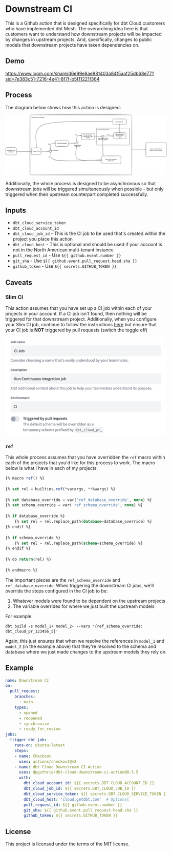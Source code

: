 # Downstream CI

This is a Github action that is designed specifically for dbt Cloud customers who have implemented dbt Mesh.  The overarching idea here is that customers want to understand how downstream projects will be impacted by changes in upstream projects.  And, specifically, changes to public models that downstream projects have taken dependencies on.

## Demo

https://www.loom.com/share/d6e99e8ae881403a84f5aaf25db68e77?sid=7e383c51-7216-4e41-8f7f-b5f11221f364

## Process

The diagram below shows how this action is designed:

![Downstream CI Process](assets/downstream_ci_process.png)

Additionally, the whole process is designed to be asynchronous so that downstream jobs will be triggered simultaneously when possible - but only triggered when their upstream counterpart completed successfully.

## Inputs

- `dbt_cloud_service_token`
- `dbt_cloud_account_id`
- `dbt_cloud_job_id` - This is the CI job to be used that's created within the project you place this action
- `dbt_cloud_host` - This is optional and should be used if your account is not in the North American multi-tenant instance
- `pull_request_id` - Use `${{ github.event.number }}`
- `git_sha` - Use `${{ github.event.pull_request.head.sha }}`
- `github_token` - Use `${{ secrets.GITHUB_TOKEN }}`

## Caveats

### Slim CI

This action assumes that you have set up a CI job within each of your projects in your account.  If a CI job isn't found, then nothing will be triggered for that downstream project.  Additionally, when you configure your Slim CI job, continue to follow the instructions [here](https://docs.getdbt.com/docs/deploy/ci-jobs#set-up-ci-jobs) but ensure that your CI job is **NOT** triggered by pull requests (switch the toggle off)

![CI Job](assets/ci_job.png)

### `ref`

This whole process assumes that you have overridden the `ref` macro within each of the projects that you'd like for this process to work.  The macro below is what I have in each of my projects:

```sql
{% macro ref() %}

{% set rel = builtins.ref(*varargs, **kwargs) %}

{% set database_override = var('ref_database_override', none) %}
{% set schema_override = var('ref_schema_override', none) %}

{% if database_override %}
    {% set rel = rel.replace_path(database=database_override) %}
{% endif %}

{% if schema_override %}
    {% set rel = rel.replace_path(schema=schema_override) %}
{% endif %}

{% do return(rel) %}

{% endmacro %}
```

The important pieces are the `ref_schema_override` and `ref_database_override`.  When triggering the downstream CI jobs, we'll override the steps configured in the CI job to be:

1. Whatever models were found to be dependent on the upstream projects
2. The variable overrides for where we just built the upstream models

For example:

```
dbt build -s model_1+ model_2+ --vars '{ref_schema_override: dbt_cloud_pr_123456_5}'
```

Again, this just ensures that when we resolve the references in `model_1` and `model_2` (in the example above) that they're resolved to the schema and database where we just made changes to the upstream models they rely on.

## Example

```yaml
name: Downstream CI
on:
  pull_request:
    branches:
      - main
    types:
      - opened
      - reopened
      - synchronize
      - ready_for_review
jobs:
  trigger-dbt-job:
    runs-on: ubuntu-latest
    steps:
    - name: Checkout
      uses: actions/checkout@v2
    - name: dbt Cloud Downstream CI Action
      uses: dpguthrie/dbt-cloud-downstream-ci-action@0.5.5
      with:
        dbt_cloud_account_id: ${{ secrets.DBT_CLOUD_ACCOUNT_ID }}
        dbt_cloud_job_id: ${{ secrets.DBT_CLOUD_JOB_ID }}
        dbt_cloud_service_token: ${{ secrets.DBT_CLOUD_SERVICE_TOKEN }}
        dbt_cloud_host: 'cloud.getdbt.com'  # Optional
        pull_request_id: ${{ github.event.number }}
        git_sha: ${{ github.event.pull_request.head.sha }}
        github_token: ${{ secrets.GITHUB_TOKEN }}
```

## License

This project is licensed under the terms of the MIT license.

